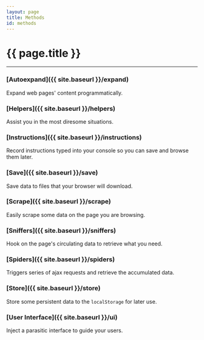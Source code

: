 ```yaml
---
layout: page
title: Methods
id: methods
---
```


# {{ page.title }}

---

### [Autoexpand]({{ site.baseurl }}/expand)
Expand web pages' content programmatically.

### [Helpers]({{ site.baseurl }}/helpers)
Assist you in the most diresome situations.

### [Instructions]({{ site.baseurl }}/instructions)
Record instructions typed into your console so you can save and browse them later.

### [Save]({{ site.baseurl }}/save)
Save data to files that your browser will download.

### [Scrape]({{ site.baseurl }}/scrape)
Easily scrape some data on the page you are browsing.

### [Sniffers]({{ site.baseurl }}/sniffers)
Hook on the page's circulating data to retrieve what you need.

### [Spiders]({{ site.baseurl }}/spiders)
Triggers series of ajax requests and retrieve the accumulated data.

### [Store]({{ site.baseurl }}/store)
Store some persistent data to the `localStorage` for later use.

### [User Interface]({{ site.baseurl }}/ui)
Inject a parasitic interface to guide your users.
